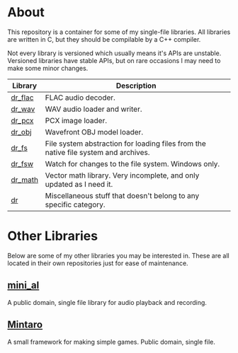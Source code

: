 # About
This repository is a container for some of my single-file libraries. All libraries are written
in C, but they should be compilable by a C++ compiler.

Not every library is versioned which usually means it's APIs are unstable. Versioned libraries
have stable APIs, but on rare occasions I may need to make some minor changes.

Library                                         | Description
----------------------------------------------- | -----------
[dr_flac](dr_flac.h)                            | FLAC audio decoder.
[dr_wav](dr_wav.h)                              | WAV audio loader and writer.
[dr_pcx](dr_pcx.h)                              | PCX image loader.
[dr_obj](dr_obj.h)                              | Wavefront OBJ model loader.
[dr_fs](dr_fs.h)                                | File system abstraction for loading files from the native file system and archives.
[dr_fsw](dr_fsw.h)                              | Watch for changes to the file system. Windows only.
[dr_math](dr_math.h)                            | Vector math library. Very incomplete, and only updated as I need it.
[dr](dr.h)                                      | Miscellaneous stuff that doesn't belong to any specific category.


# Other Libraries
Below are some of my other libraries you may be interested in. These are all located in their
own repositories just for ease of maintenance.

## [mini_al](https://github.com/dr-soft/mini_al)
A public domain, single file library for audio playback and recording.

## [Mintaro](https://github.com/dr-soft/mintaro)
A small framework for making simple games. Public domain, single file.